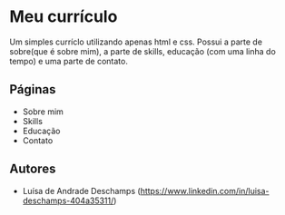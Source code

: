 
# Meu currículo

Um simples curríclo utilizando apenas html e css.
Possui a parte de sobre(que é sobre mim), a parte de skills, educação (com uma linha do tempo) e uma parte de contato.


## Páginas

- Sobre mim
- Skills
- Educação
- Contato




## Autores

- Luísa de Andrade Deschamps (https://www.linkedin.com/in/luisa-deschamps-404a35311/)



